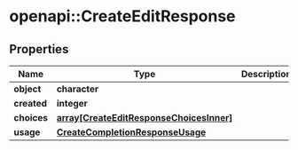 # openapi::CreateEditResponse


## Properties
Name | Type | Description | Notes
------------ | ------------- | ------------- | -------------
**object** | **character** |  | 
**created** | **integer** |  | 
**choices** | [**array[CreateEditResponseChoicesInner]**](CreateEditResponse_choices_inner.md) |  | 
**usage** | [**CreateCompletionResponseUsage**](CreateCompletionResponse_usage.md) |  | 


